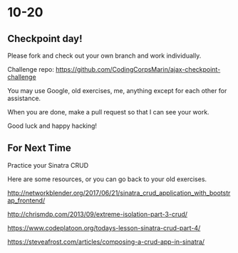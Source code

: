 # 10-20

## Checkpoint day!
Please fork and check out your own branch and work individually.

Challenge repo: https://github.com/CodingCorpsMarin/ajax-checkpoint-challenge

You may use Google, old exercises, me, anything except for each other for assistance. 

When you are done, make a pull request so that I can see your work.


Good luck and happy hacking!


## For Next Time
Practice your Sinatra CRUD

Here are some resources, or you can go back to your old exercises.

http://networkblender.org/2017/06/21/sinatra_crud_application_with_bootstrap_frontend/

http://chrismdp.com/2013/09/extreme-isolation-part-3-crud/

https://www.codeplatoon.org/todays-lesson-sinatra-crud-part-4/

https://steveafrost.com/articles/composing-a-crud-app-in-sinatra/
